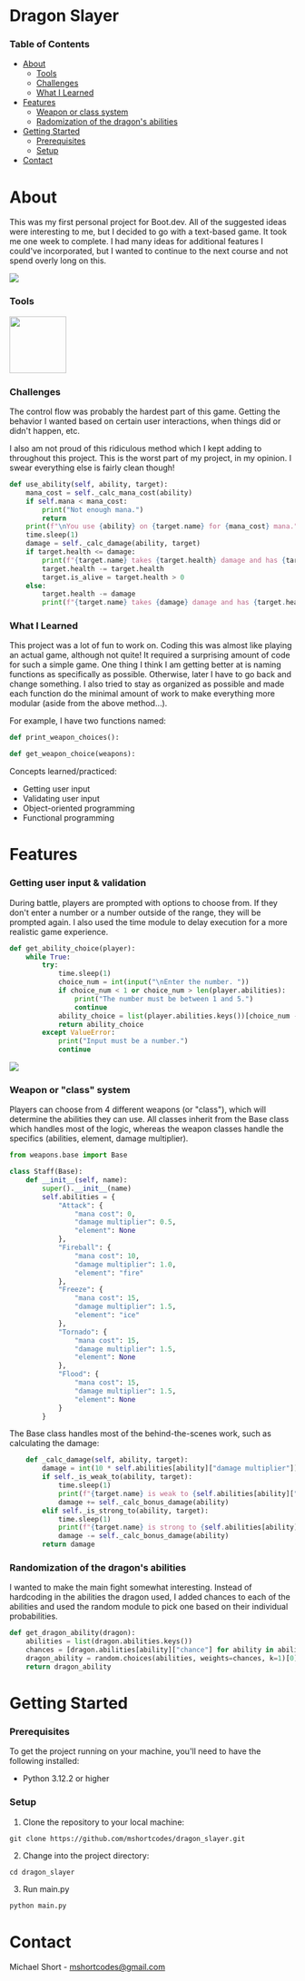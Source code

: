 # Dragon Slayer

### Table of Contents

-   [About](#about)
    -   [Tools](#tools)
    -   [Challenges](#challenges)
    -   [What I Learned](#what-i-learned)
-   [Features](#features)
    -   [Weapon or class system](#weapon-or-class-system)
    -   [Radomization of the dragon's abilities](#randomization-of-the-dragons-abilities)
-   [Getting Started](#getting-started)
    -   [Prerequisites](#prerequisites)
    -   [Setup](#setup)
-   [Contact](#contact)

# About

This was my first personal project for Boot.dev. All of the suggested ideas were interesting to me, but I decided to go with a text-based game. It took me one week to complete. I had many ideas for additional features I could've incorporated, but I wanted to continue to the next course and not spend overly long on this.

<img src='./images/main.png' />

### Tools

<img src="https://cdn.jsdelivr.net/gh/devicons/devicon@latest/icons/python/python-original.svg" width="100px" />

### Challenges

The control flow was probably the hardest part of this game. Getting the behavior I wanted based on certain user interactions, when things did or didn't happen, etc.

I also am not proud of this ridiculous method which I kept adding to throughout this project. This is the worst part of my project, in my opinion. I swear everything else is fairly clean though!

```py
def use_ability(self, ability, target):
    mana_cost = self._calc_mana_cost(ability)
    if self.mana < mana_cost:
        print("Not enough mana.")
        return
    print(f"\nYou use {ability} on {target.name} for {mana_cost} mana.")
    time.sleep(1)
    damage = self._calc_damage(ability, target)
    if target.health <= damage:
        print(f"{target.name} takes {target.health} damage and has {target.health - target.health} health remaining.\n")
        target.health -= target.health
        target.is_alive = target.health > 0
    else:
        target.health -= damage
        print(f"{target.name} takes {damage} damage and has {target.health} health remaining.\n")
```

### What I Learned

This project was a lot of fun to work on. Coding this was almost like playing an actual game, although not quite! It required a surprising amount of code for such a simple game. One thing I think I am getting better at is naming functions as specifically as possible. Otherwise, later I have to go back and change something. I also tried to stay as organized as possible and made each function do the minimal amount of work to make everything more modular (aside from the above method...).

For example, I have two functions named:

```py
def print_weapon_choices():
```

```py
def get_weapon_choice(weapons):
```

Concepts learned/practiced:

-   Getting user input
-   Validating user input
-   Object-oriented programming
-   Functional programming

# Features

### Getting user input & validation

During battle, players are prompted with options to choose from. If they don't enter a number or a number outside of the range, they will be prompted again. I also used the time module to delay execution for a more realistic game experience.

```py
def get_ability_choice(player):
    while True:
        try:
            time.sleep(1)
            choice_num = int(input("\nEnter the number. "))
            if choice_num < 1 or choice_num > len(player.abilities):
                print("The number must be between 1 and 5.")
                continue
            ability_choice = list(player.abilities.keys())[choice_num - 1]
            return ability_choice
        except ValueError:
            print("Input must be a number.")
            continue
```

<img src='./images/dragon.png' />

### Weapon or "class" system

Players can choose from 4 different weapons (or "class"), which will determine the abilities they can use. All classes inherit from the Base class which handles most of the logic, whereas the weapon classes handle the specifics (abilities, element, damage multiplier).

```py
from weapons.base import Base

class Staff(Base):
    def __init__(self, name):
        super().__init__(name)
        self.abilities = {
            "Attack": {
                "mana cost": 0,
                "damage multiplier": 0.5,
                "element": None
            },
            "Fireball": {
                "mana cost": 10,
                "damage multiplier": 1.0,
                "element": "fire"
            },
            "Freeze": {
                "mana cost": 15,
                "damage multiplier": 1.5,
                "element": "ice"
            },
            "Tornado": {
                "mana cost": 15,
                "damage multiplier": 1.5,
                "element": None
            },
            "Flood": {
                "mana cost": 15,
                "damage multiplier": 1.5,
                "element": None
            }
        }

```

The Base class handles most of the behind-the-scenes work, such as calculating the damage:

```py
    def _calc_damage(self, ability, target):
        damage = int(10 * self.abilities[ability]["damage multiplier"])
        if self._is_weak_to(ability, target):
            time.sleep(1)
            print(f"{target.name} is weak to {self.abilities[ability]["element"]}!")
            damage += self._calc_bonus_damage(ability)
        elif self._is_strong_to(ability, target):
            time.sleep(1)
            print(f"{target.name} is strong to {self.abilities[ability]["element"]}!")
            damage -= self._calc_bonus_damage(ability)
        return damage
```

### Randomization of the dragon's abilities

I wanted to make the main fight somewhat interesting. Instead of hardcoding in the abilities the dragon used, I added chances to each of the abilities and used the random module to pick one based on their individual probabilities.

```py
def get_dragon_ability(dragon):
    abilities = list(dragon.abilities.keys())
    chances = [dragon.abilities[ability]["chance"] for ability in abilities]
    dragon_ability = random.choices(abilities, weights=chances, k=1)[0]
    return dragon_ability
```

# Getting Started

### Prerequisites

To get the project running on your machine, you'll need to have the following installed:

-   Python 3.12.2 or higher

### Setup

1. Clone the repository to your local machine:

```
git clone https://github.com/mshortcodes/dragon_slayer.git
```

2. Change into the project directory:

```
cd dragon_slayer
```

3. Run main.py

```py
python main.py
```

# Contact

Michael Short - mshortcodes@gmail.com
